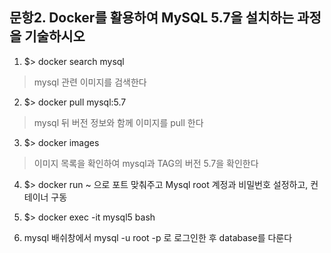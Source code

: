 문항2. Docker를 활용하여 MySQL 5.7을 설치하는 과정을 기술하시오
-------------------------------------------------------------

1. $> docker search mysql              
>    mysql 관련 이미지를 검색한다

2. $> docker pull mysql:5.7            
>    mysql 뒤 버전 정보와 함께 이미지를 pull 한다

3. $> docker images                    
>    이미지 목록을 확인하여 mysql과 TAG의 버전 5.7을 확인한다

4. $> docker run ~ 으로 포트 맞춰주고 Mysql root 계정과 비밀번호 설정하고, 컨테이너 구동

5. $> docker exec -it mysql5 bash      

6. mysql 배쉬창에서 mysql -u root -p 로 로그인한 후 database를 다룬다